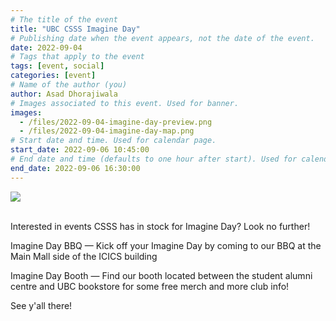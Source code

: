 ```yaml
---
# The title of the event
title: "UBC CSSS Imagine Day"
# Publishing date when the event appears, not the date of the event.
date: 2022-09-04
# Tags that apply to the event
tags: [event, social]
categories: [event]
# Name of the author (you)
author: Asad Dhorajiwala
# Images associated to this event. Used for banner.
images:
  - /files/2022-09-04-imagine-day-preview.png
  - /files/2022-09-04-imagine-day-map.png
# Start date and time. Used for calendar page.
start_date: 2022-09-06 10:45:00
# End date and time (defaults to one hour after start). Used for calendar page.
end_date: 2022-09-06 16:30:00
---
```


<div class="container">
  <div class="row justify-content-center">
    <div class="col-md-8">
      <img src="/files/2022-09-04-imagine-day-map.png">
    </div>
  </div>
</div>

<br/>

Interested in events CSSS has in stock for Imagine Day? Look no further!

Imagine Day BBQ — Kick off your Imagine Day by coming to our BBQ at the Main Mall side of the ICICS building

Imagine Day Booth — Find our booth located between the student alumni centre and UBC bookstore for some free merch and more club info!

See y'all there!
